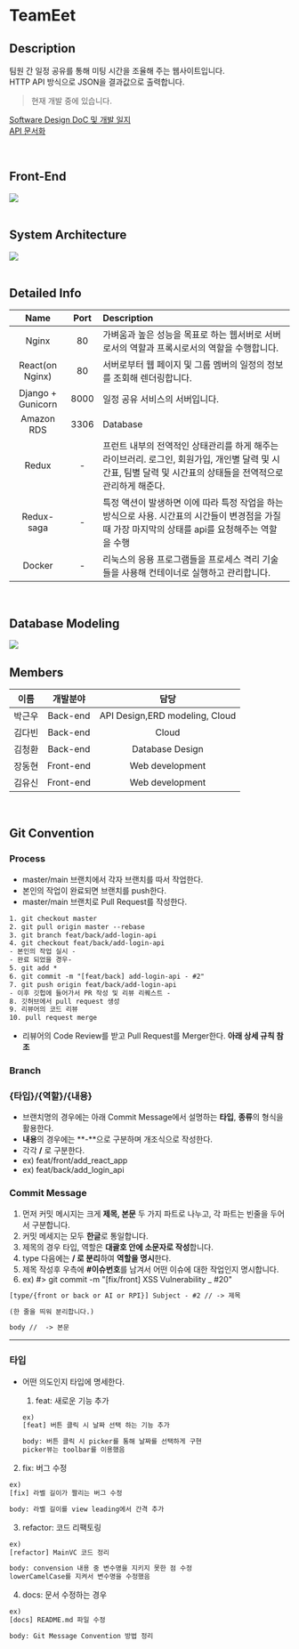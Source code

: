 # TeamEet

## **Description**


팀원 간 일정 공유를 통해 미팅 시간을 조율해 주는 웹사이트입니다.  
HTTP API 방식으로 JSON을 결과값으로 출력합니다.

> 현재 개발 중에 있습니다.

[Software Design DoC 및 개발 일지](https://www.notion.so/SW-Design-DOC-0d2c078c9efa4698bb48d5a31a3abc8b)  
[API 문서화](https://documenter.getpostman.com/view/13993198/TzedgQAx)

<br>

## **Front-End**

<img src="./img/Front-End.png">

<br>
<br>

## **System Architecture**

<img src="./img/architecture.png">

<br>
<br>

## **Detailed Info**

|       Name        |     Port      | Description                                                                                                                                                   |
| :---------------: | :-----------: | :------------------------------------------------------------------------------------------------------------------------------------------------------------ |
|       Nginx       |      80       | 가벼움과 높은 성능을 목표로 하는 웹서버로 서버로서의 역할과 프록시로서의 역할을 수행합니다.                                                                   |
|  React(on Nginx)  |      80       | 서버로부터 웹 페이지 및 그룹 멤버의 일정의 정보를 조회해 렌더링합니다.                                                                                        |
| Django + Gunicorn |     8000      | 일정 공유 서비스의 서버입니다.                                                                                                                                |
|    Amazon RDS     |     3306      | Database                                                                                                                                                      |
|       Redux       |       -       | 프런트 내부의 전역적인 상태관리를 하게 해주는 라이브러리. 로그인, 회원가입, 개인별 달력 및 시간표, 팀별 달력 및 시간표의 상태들을 전역적으로 관리하게 해준다. |
|    Redux-saga     |       -       | 특정 액션이 발생하면 이에 따라 특정 작업을 하는 방식으로 사용. 시간표의 시간들이 변경점을 가질 때 가장 마지막의 상태를 api를 요청해주는 역할을 수행           |
|      Docker       |       -       | 리눅스의 응용 프로그램들을 프로세스 격리 기술들을 사용해 컨테이너로 실행하고 관리합니다.                                                                      |

<br>

## **Database Modeling**

<img src="./img/ERD.png">

## **Members**

|  이름  | 개발분야  |              담당              |
| :----: | :-------: | :----------------------------: |
| 박근우 | Back-end  | API Design,ERD modeling, Cloud |
| 김다빈 | Back-end  |             Cloud              |
| 김청환 | Back-end  |        Database Design         |
| 장동현 | Front-end |        Web development         |
| 김유신 | Front-end |        Web development         |

<br>

## **Git Convention**

### **Process**

- master/main 브랜치에서 각자 브랜치를 따서 작업한다.
- 본인의 작업이 완료되면 브랜치를 push한다.
- master/main 브랜치로 Pull Request를 작성한다.

```xml
1. git checkout master
2. git pull origin master --rebase
3. git branch feat/back/add-login-api
4. git checkout feat/back/add-login-api
- 본인의 작업 실시 -
- 완료 되었을 경우-
5. git add *
6. git commit -m "[feat/back] add-login-api - #2"
7. git push origin feat/back/add-login-api
- 이후 깃헙에 들어가서 PR 작성 및 리뷰 리퀘스트 -
8. 깃허브에서 pull request 생성
9. 리뷰어의 코드 리뷰
10. pull request merge
```

- 리뷰어의 Code Review를 받고 Pull Request를 Merger한다. **아래 상세 규칙 참조**

### **Branch**

### **{타입}/{역할}/{내용}**

- 브랜치명의 경우에는 아래 Commit Message에서 설명하는 **타입**, **종류**의 형식을 활용한다.
- **내용**의 경우에는 **-**으로 구분하며 개조식으로 작성한다.
- 각각 **/** 로 구분한다.
- ex) feat/front/add_react_app
- ex) feat/back/add_login_api

### **Commit Message**

1. 먼저 커밋 메시지는 크게 **제목, 본문** 두 가지 파트로 나누고, 각 파트는 빈줄을 두어서 구분합니다.
2. 커밋 메세지는 모두 **한글**로 통일합니다.
3. 제목의 경우 타입, 역할은 **대괄호 안에 소문자로 작성**합니다.
4. type 다음에는 **/ 로 분리**하여 **역할을 명시**한다.
5. 제목 작성후 우측에 **#이슈번호**를 남겨서 어떤 이슈에 대한 작업인지 명시합니다.
6. ex) #> git commit -m "[fix/front] XSS Vulnerability \_ #20"

```xml
[type/{front or back or AI or RPI}] Subject - #2 // -> 제목

(한 줄을 띄워 분리합니다.)

body //  -> 본문
```

---

### **타입**

- 어떤 의도인지 타입에 명세한다.

  1. feat: 새로운 기능 추가

  ```xml
  ex)
  [feat] 버튼 클릭 시 날짜 선택 하는 기능 추가

  body: 버튼 클릭 시 picker를 통해 날짜를 선택하게 구현
  picker뷰는 toolbar를 이용했음
  ```

2. fix: 버그 수정

```xml
ex)
[fix] 라벨 길이가 짤리는 버그 수정

body: 라벨 길이를 view leading에서 간격 추가
```

3. refactor: 코드 리팩토링

```xml
ex)
[refactor] MainVC 코드 정리

body: convension 내용 중 변수명을 지키지 못한 점 수정
lowerCamelCase를 지켜서 변수명을 수정했음
```

4. docs: 문서 수정하는 경우

```xml
ex)
[docs] README.md 파일 수정

body: Git Message Convention 방법 정리
```
